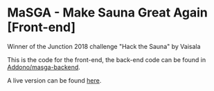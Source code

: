 # MaSGA - Make Sauna Great Again [Front-end]
Winner of the Junction 2018 challenge "Hack the Sauna" by Vaisala

This is the code for the front-end, the back-end code can be found in [Addono/masga-backend](https://github.com/Addono/masga-backend).

A live version can be found [here](https://aknapen.nl/masga).
